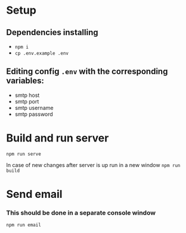 # Setup

## Dependencies installing
- `npm i`
- `cp .env.example .env`

## Editing config `.env` with the corresponding variables: 
- smtp host
- smtp port
- smtp username
- smtp password

# Build and run server

`npm run serve`

In case of new changes after server is up run in a new window `npm run build`

# Send email
### This should be done in a separate console window

`npm run email`
